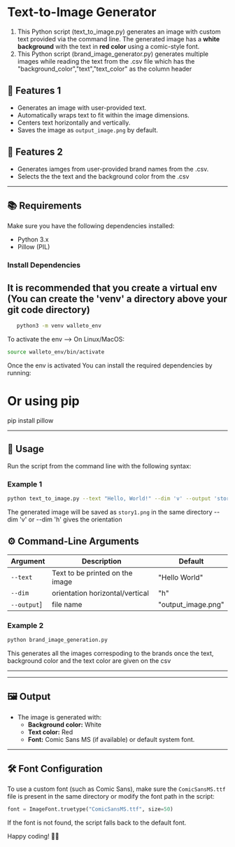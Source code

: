 
# Text-to-Image Generator

1. This Python script (text_to_image.py) generates an image with custom text provided via the command line. The generated image has a **white background** with the text in **red color** using a comic-style font.
2. This Python script (brand_image_generator.py) generates multiple images while reading the text from the .csv file which has the "background_color","text","text_color" as the column header

## 🚀 Features 1
- Generates an image with user-provided text.
- Automatically wraps text to fit within the image dimensions.
- Centers text horizontally and vertically.
- Saves the image as `output_image.png` by default.

## 🚀 Features 2
- Generates iamges from user-provided brand names from the .csv.
- Selects the the text and the background color from the .csv

---

## 📚 Requirements

Make sure you have the following dependencies installed:

- Python 3.x
- Pillow (PIL)

### Install Dependencies
## It is recommended that you create a virtual env (You can create the 'venv' a directory above your git code directory)
```bash
   python3 -m venv walleto_env
```
To activate the env --> On Linux/MacOS:
```bash
source walleto_env/bin/activate
```
Once the env is activated You can install the required dependencies by running:
<!-- ```bash
pip install -e .  
``` -->
# Or using pip
pip install pillow

---

## 📝 Usage

Run the script from the command line with the following syntax:


### Example 1
```bash
python text_to_image.py --text "Hello, World!" --dim 'v' --output 'story1.png'
```
The generated image will be saved as `story1.png` in the same directory --dim 'v' or --dim 'h' gives the orientation

## ⚙️ Command-Line Arguments

| Argument      | Description                       | Default         |
|---------------|-----------------------------------|-----------------|
| `--text`      | Text to be printed on the image   | "Hello World"   |
| `--dim`       | orientation horizontal/vertical   |      "h"         |
| `--output`]   | file name                         | "output_image.png" |

### Example 2
```bash
python brand_image_generation.py
```
This generates all the images correspoding to the brands once the text, background color and the text color are given on the csv


---



---

## 🖼️ Output

- The image is generated with:
    - **Background color:** White  
    - **Text color:** Red  
    - **Font:** Comic Sans MS (if available) or default system font.

---

## 🛠️ Font Configuration

To use a custom font (such as Comic Sans), make sure the `ComicSansMS.ttf` file is present in the same directory or modify the font path in the script:

```python
font = ImageFont.truetype("ComicSansMS.ttf", size=50)
```

If the font is not found, the script falls back to the default font.



Happy coding! 🎨😊


